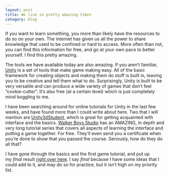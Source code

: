 ```yaml
---
layout: post
title: We live in pretty amazing times
category: blog
---
```

<p>If you want to learn something, you more than likely have the resources to do so on your own. The internet has given us all the power to share knowledge that used to be confined or hard to access. More often than not, you can find this information for free, and go at your own pace to better yourself. I find this pretty amazing.</p>
<p>The tools we have available today are also amazing. If you aren&#8217;t familiar, <a href="http://unity3d.com" title="Unity">Unity</a> is a set of tools that make game making easy. All of the basic framework for creating objects and making them do stuff is built in, leaving you to be creative and tell them what to do. Surprisingly, Unity is built to be very versatile and can produce a wide variety of games that don&#8217;t feel &#8220;cookie-cutter&#8221;. It&#8217;s also free (at a certain level) which is just completely mind boggling to me.</p>
<p>I have been searching around for online tutorials for Unity in the last few weeks, and have found more than I could write about here. Two that I will mention are <a href="http://www.unity3dstudent.com" title="Unity3dStudent">Unity3dStudent</a>, which is great for getting acquainted with interface and the basics. <a href="http://walkerboystudio.com/html/unity_course_syllabus.html" title="Walker Boys Studio">Walker Boys Studio</a> has an AMAZING, in depth and very long tutorial series that covers all aspects of learning the interface and putting a game together. For free. They&#8217;ll even send you a certificate when you&#8217;re done to show that you passed the course. Seriously, how do they do all that?</p>
<p>I have gone through the basics and the first game tutorial, and put up my <em>final</em> result <a href="http://jonathanhirz.com/UnityWBProject1/" title="ClickGame">right over here</a>. I say <em>final</em> because I have some ideas that I could add to it, and may do so for practice, but it isn&#8217;t high on my priority list.</p>
